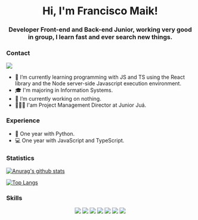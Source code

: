 


<!-- **FranciscoMaik/FranciscoMaik** is a ✨ _special_ ✨ repository because its `README.md` (this file) appears on your GitHub profile.

Here are some ideas to get you started:

- 🔭 I’m currently working on ...
- 🌱 I’m currently learning ...
- 👯 I’m looking to collaborate on ...
- 🤔 I’m looking for help with ...
- 💬 Ask me about ...
- 📫 How to reach me: ...
- 😄 Pronouns: ...
- ⚡ Fun fact: ...
-->

<h1 align="center">Hi, I'm Francisco Maik!</h1>
<h3 align="center"> Developer Front-end and Back-end Junior, working very good in group, I learn fast and ever search new things. </h3>


### Contact

<a href="https://www.linkedin.com/in/francisco-maik-468511184/">
  <img src= "https://img.shields.io/badge/linkedin-%230077B5.svg?&style=for-the-badge&logo=linkedin&logoColor=white" />
</a>


- 🌱 I’m currently learning  programming with JS and TS using the React library and the Node server-side Javascript execution environment.
- 🎓 I'm majoring in Information Systems.
- 🔭 I’m currently working on nothing.
- 👨🏻‍💼 I'am Project Management Director at Junior Juá.

### Experience
- 🐍 One year with Python.
- 💻 One year with JavaScript and TypeScript.

### Statistics

[![Anurag's github stats](https://github-readme-stats.vercel.app/api?username=FranciscoMaik&show_icons=true&theme=radical)](https://github.com/anuraghazra/github-readme-stats)

[![Top Langs](https://github-readme-stats.vercel.app/api/top-langs/?username=FranciscoMaik)](https://github.com/anuraghazra/github-readme-stats&layout=compact)

### Skills
<p align="center">
  <img src= "https://img.shields.io/badge/python-%233776AB.svg?&style=flat-square&logo=python&logoColor=white" />
  <img src= "https://img.shields.io/badge/html5%20-%23E34F26.svg?&style=for-the-badge&logo=html5&logoColor=white" />
  <img src= "https://img.shields.io/badge/css3%20-%231572B6.svg?&style=for-the-badge&logo=css3&logoColor=white" />
  <img src= "https://img.shields.io/badge/javascript-%23F7DF1E.svg?&style=flat-square&logo=javascript&logoColor=black&labelColor=black" />
  <img src= "https://img.shields.io/badge/node.js%20-%2343853D.svg?&style=for-the-badge&logo=node.js&logoColor=white" />
  <img src= "https://img.shields.io/badge/javascript%20-%23323330.svg?&style=for-the-badge&logo=javascript&logoColor=%23F7DF1E" />
  <img src= "https://img.shields.io/badge/typescript%20-%23007ACC.svg?&style=for-the-badge&logo=typescript&logoColor=white" />
</p>
